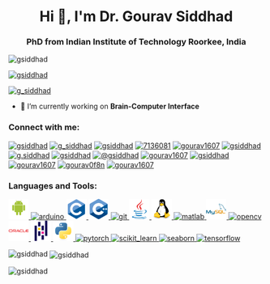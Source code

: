 <h1 align="center">Hi 👋, I'm Dr. Gourav Siddhad</h1>
<h3 align="center">PhD from Indian Institute of Technology Roorkee, India</h3>

<p align="left"> <img src="https://komarev.com/ghpvc/?username=gsiddhad&label=Profile%20views&color=0e75b6&style=flat" alt="gsiddhad" /> </p>

<p align="left"> <a href="https://github.com/ryo-ma/github-profile-trophy"><img src="https://github-profile-trophy.vercel.app/?username=gsiddhad" alt="gsiddhad" /></a> </p>

<p align="left"> <a href="https://twitter.com/g_siddhad" target="blank"><img src="https://img.shields.io/twitter/follow/g_siddhad?logo=twitter&style=for-the-badge" alt="g_siddhad" /></a> </p>

- 🔭 I’m currently working on **Brain-Computer Interface**

<h3 align="left">Connect with me:</h3>
<p align="left">
<a href="https://dev.to/gsiddhad" target="blank"><img align="center" src="https://raw.githubusercontent.com/rahuldkjain/github-profile-readme-generator/master/src/images/icons/Social/devto.svg" alt="gsiddhad" height="30" width="40" /></a>
<a href="https://twitter.com/g_siddhad" target="blank"><img align="center" src="https://raw.githubusercontent.com/rahuldkjain/github-profile-readme-generator/master/src/images/icons/Social/twitter.svg" alt="g_siddhad" height="30" width="40" /></a>
<a href="https://linkedin.com/in/gsiddhad" target="blank"><img align="center" src="https://raw.githubusercontent.com/rahuldkjain/github-profile-readme-generator/master/src/images/icons/Social/linked-in-alt.svg" alt="gsiddhad" height="30" width="40" /></a>
<a href="https://stackoverflow.com/users/7136081" target="blank"><img align="center" src="https://raw.githubusercontent.com/rahuldkjain/github-profile-readme-generator/master/src/images/icons/Social/stack-overflow.svg" alt="7136081" height="30" width="40" /></a>
<a href="https://kaggle.com/gourav1607" target="blank"><img align="center" src="https://raw.githubusercontent.com/rahuldkjain/github-profile-readme-generator/master/src/images/icons/Social/kaggle.svg" alt="gourav1607" height="30" width="40" /></a>
<a href="https://fb.com/gsiddhad" target="blank"><img align="center" src="https://raw.githubusercontent.com/rahuldkjain/github-profile-readme-generator/master/src/images/icons/Social/facebook.svg" alt="gsiddhad" height="30" width="40" /></a>
<a href="https://instagram.com/g.siddhad" target="blank"><img align="center" src="https://raw.githubusercontent.com/rahuldkjain/github-profile-readme-generator/master/src/images/icons/Social/instagram.svg" alt="g.siddhad" height="30" width="40" /></a>
<a href="https://dribbble.com/gsiddhad" target="blank"><img align="center" src="https://raw.githubusercontent.com/rahuldkjain/github-profile-readme-generator/master/src/images/icons/Social/dribbble.svg" alt="gsiddhad" height="30" width="40" /></a>
<a href="https://medium.com/@gsiddhad" target="blank"><img align="center" src="https://raw.githubusercontent.com/rahuldkjain/github-profile-readme-generator/master/src/images/icons/Social/medium.svg" alt="@gsiddhad" height="30" width="40" /></a>
<a href="https://www.codechef.com/users/gourav1607" target="blank"><img align="center" src="https://cdn.jsdelivr.net/npm/simple-icons@3.1.0/icons/codechef.svg" alt="gourav1607" height="30" width="40" /></a>
<a href="https://www.hackerrank.com/gsiddhad" target="blank"><img align="center" src="https://raw.githubusercontent.com/rahuldkjain/github-profile-readme-generator/master/src/images/icons/Social/hackerrank.svg" alt="gsiddhad" height="30" width="40" /></a>
<a href="https://codeforces.com/profile/gourav1607" target="blank"><img align="center" src="https://raw.githubusercontent.com/rahuldkjain/github-profile-readme-generator/master/src/images/icons/Social/codeforces.svg" alt="gourav1607" height="30" width="40" /></a>
<a href="https://auth.geeksforgeeks.org/user/gourav0f8n" target="blank"><img align="center" src="https://raw.githubusercontent.com/rahuldkjain/github-profile-readme-generator/master/src/images/icons/Social/geeks-for-geeks.svg" alt="gourav0f8n" height="30" width="40" /></a>
<a href="https://www.topcoder.com/members/gourav1607" target="blank"><img align="center" src="https://raw.githubusercontent.com/rahuldkjain/github-profile-readme-generator/master/src/images/icons/Social/topcoder.svg" alt="gourav1607" height="30" width="40" /></a>
</p>

<h3 align="left">Languages and Tools:</h3>
<p align="left"> <a href="https://developer.android.com" target="_blank" rel="noreferrer"> <img src="https://raw.githubusercontent.com/devicons/devicon/master/icons/android/android-original-wordmark.svg" alt="android" width="40" height="40"/> </a> <a href="https://www.arduino.cc/" target="_blank" rel="noreferrer"> <img src="https://cdn.worldvectorlogo.com/logos/arduino-1.svg" alt="arduino" width="40" height="40"/> </a> <a href="https://www.cprogramming.com/" target="_blank" rel="noreferrer"> <img src="https://raw.githubusercontent.com/devicons/devicon/master/icons/c/c-original.svg" alt="c" width="40" height="40"/> </a> <a href="https://www.w3schools.com/cpp/" target="_blank" rel="noreferrer"> <img src="https://raw.githubusercontent.com/devicons/devicon/master/icons/cplusplus/cplusplus-original.svg" alt="cplusplus" width="40" height="40"/> </a> <a href="https://git-scm.com/" target="_blank" rel="noreferrer"> <img src="https://www.vectorlogo.zone/logos/git-scm/git-scm-icon.svg" alt="git" width="40" height="40"/> </a> <a href="https://www.java.com" target="_blank" rel="noreferrer"> <img src="https://raw.githubusercontent.com/devicons/devicon/master/icons/java/java-original.svg" alt="java" width="40" height="40"/> </a> <a href="https://www.linux.org/" target="_blank" rel="noreferrer"> <img src="https://raw.githubusercontent.com/devicons/devicon/master/icons/linux/linux-original.svg" alt="linux" width="40" height="40"/> </a> <a href="https://www.mathworks.com/" target="_blank" rel="noreferrer"> <img src="https://upload.wikimedia.org/wikipedia/commons/2/21/Matlab_Logo.png" alt="matlab" width="40" height="40"/> </a> <a href="https://www.mysql.com/" target="_blank" rel="noreferrer"> <img src="https://raw.githubusercontent.com/devicons/devicon/master/icons/mysql/mysql-original-wordmark.svg" alt="mysql" width="40" height="40"/> </a> <a href="https://opencv.org/" target="_blank" rel="noreferrer"> <img src="https://www.vectorlogo.zone/logos/opencv/opencv-icon.svg" alt="opencv" width="40" height="40"/> </a> <a href="https://www.oracle.com/" target="_blank" rel="noreferrer"> <img src="https://raw.githubusercontent.com/devicons/devicon/master/icons/oracle/oracle-original.svg" alt="oracle" width="40" height="40"/> </a> <a href="https://pandas.pydata.org/" target="_blank" rel="noreferrer"> <img src="https://raw.githubusercontent.com/devicons/devicon/2ae2a900d2f041da66e950e4d48052658d850630/icons/pandas/pandas-original.svg" alt="pandas" width="40" height="40"/> </a> <a href="https://www.python.org" target="_blank" rel="noreferrer"> <img src="https://raw.githubusercontent.com/devicons/devicon/master/icons/python/python-original.svg" alt="python" width="40" height="40"/> </a> <a href="https://pytorch.org/" target="_blank" rel="noreferrer"> <img src="https://www.vectorlogo.zone/logos/pytorch/pytorch-icon.svg" alt="pytorch" width="40" height="40"/> </a> <a href="https://scikit-learn.org/" target="_blank" rel="noreferrer"> <img src="https://upload.wikimedia.org/wikipedia/commons/0/05/Scikit_learn_logo_small.svg" alt="scikit_learn" width="40" height="40"/> </a> <a href="https://seaborn.pydata.org/" target="_blank" rel="noreferrer"> <img src="https://seaborn.pydata.org/_images/logo-mark-lightbg.svg" alt="seaborn" width="40" height="40"/> </a> <a href="https://www.tensorflow.org" target="_blank" rel="noreferrer"> <img src="https://www.vectorlogo.zone/logos/tensorflow/tensorflow-icon.svg" alt="tensorflow" width="40" height="40"/> </a> </p>

<p><img align="left" src="https://github-readme-stats.vercel.app/api/top-langs?username=gsiddhad&show_icons=true&locale=en&layout=compact" alt="gsiddhad" /></p>

<p>&nbsp;<img align="center" src="https://github-readme-stats.vercel.app/api?username=gsiddhad&show_icons=true&locale=en" alt="gsiddhad" /></p>

<p><img align="center" src="https://github-readme-streak-stats.herokuapp.com/?user=gsiddhad&" alt="gsiddhad" /></p>

